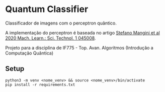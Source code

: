 # Quantum Classifier

Classificador de imagens com o perceptron quântico.

A implementação do perceptron é baseada no artigo [Stefano Mangini et al 2020 Mach. Learn.: Sci. Technol. 1 045008](https://iopscience.iop.org/article/10.1088/2632-2153/abaf98/meta).

Projeto para a disciplina de IF775 - Top. Avan. Algoritmos (Introdução a Computação Quântica)

## Setup

```
python3 -m venv <nome_venv> && source <nome_venv>/bin/activate
pip install -r requirements.txt
```